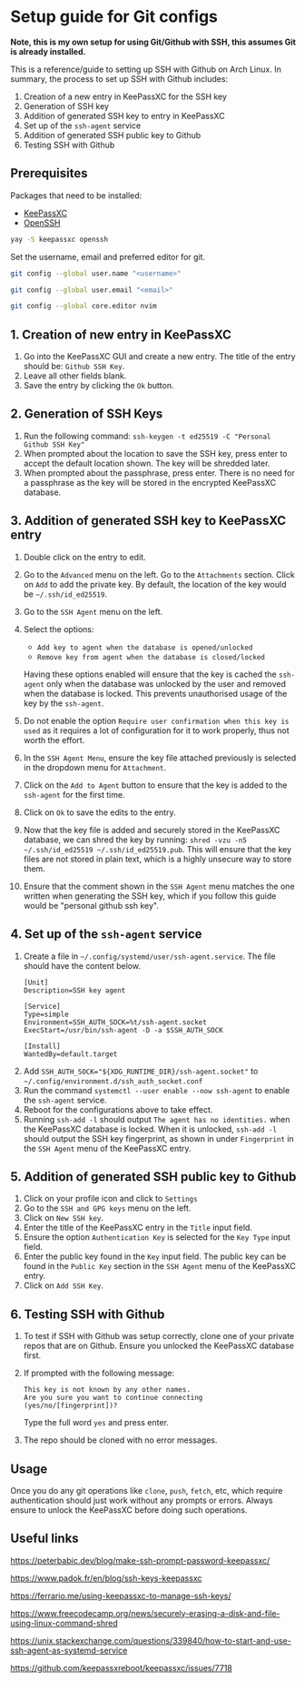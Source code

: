 # Setup guide for Git configs

**Note, this is my own setup for using Git/Github with SSH, this assumes Git is already installed.**

This is a reference/guide to setting up SSH with Github on Arch Linux.
In summary, the process to set up SSH with Github includes:
1. Creation of a new entry in KeePassXC for the SSH key
2. Generation of SSH key
3. Addition of generated SSH key to entry in KeePassXC
4. Set up of the `ssh-agent` service
5. Addition of generated SSH public key to Github
6. Testing SSH with Github

## Prerequisites

Packages that need to be installed:
- [KeePassXC](https://github.com/keepassxreboot/keepassxc)
- [OpenSSH](https://archlinux.org/packages/core/x86_64/openssh/)

```sh
yay -S keepassxc openssh
```

Set the username, email and preferred editor for git.
```sh
git config --global user.name "<username>"

git config --global user.email "<email>"

git config --global core.editor nvim
```

## 1. Creation of new entry in KeePassXC
1. Go into the KeePassXC GUI and create a new entry. The title of the entry should be: `Github SSH Key`.
2. Leave all other fields blank.
3. Save the entry by clicking the `Ok` button.

## 2. Generation of SSH Keys
1. Run the following command: `ssh-keygen -t ed25519 -C "Personal Github SSH Key"`
2. When prompted about the location to save the SSH key, press enter to accept the default location shown. The key will be shredded later.
3. When prompted about the passphrase, press enter. There is no need for a passphrase as the key will be stored in the encrypted KeePassXC database.

## 3. Addition of generated SSH key to KeePassXC entry
1. Double click on the entry to edit. 
2. Go to the `Advanced` menu on the left. Go to the `Attachments` section. Click on `Add` to add the private key. By default, the location of the key would be `~/.ssh/id_ed25519`.
3. Go to the `SSH Agent` menu on the left. 
4. Select the options: 
    - `Add key to agent when the database is opened/unlocked`
    - `Remove key from agent when the database is closed/locked`
    
    Having these options enabled will ensure that the key is cached the `ssh-agent` only when the database was unlocked by the user and removed when the database is locked. This prevents unauthorised usage of the key by the `ssh-agent`. 
5. Do not enable the option `Require user confirmation when this key is used` as it requires a lot of configuration for it to work properly, thus not worth the effort.
6. In the `SSH Agent Menu`, ensure the key file attached previously is selected in the dropdown menu for `Attachment`.
7. Click on the `Add to Agent` button to ensure that the key is added to the `ssh-agent` for the first time.
8. Click on `Ok` to save the edits to the entry.
9. Now that the key file is added and securely stored in the KeePassXC database, we can shred the key by running: `shred -vzu -n5 ~/.ssh/id_ed25519 ~/.ssh/id_ed25519.pub`. This will ensure that the key files are not stored in plain text, which is a highly unsecure way to store them.
10. Ensure that the comment shown in the `SSH Agent` menu matches the one written when generating the SSH key, which if you follow this guide would be "personal github ssh key".

## 4. Set up of the `ssh-agent` service
1. Create a file in `~/.config/systemd/user/ssh-agent.service`. The file should have the content below.
    ```
    [Unit]
    Description=SSH key agent
    
    [Service]
    Type=simple
    Environment=SSH_AUTH_SOCK=%t/ssh-agent.socket
    ExecStart=/usr/bin/ssh-agent -D -a $SSH_AUTH_SOCK
    
    [Install]
    WantedBy=default.target
    ```
2. Add `SSH_AUTH_SOCK="${XDG_RUNTIME_DIR}/ssh-agent.socket"` to `~/.config/environment.d/ssh_auth_socket.conf`
3. Run the command `systemctl --user enable --now ssh-agent` to enable the `ssh-agent` service.
4. Reboot for the configurations above to take effect.
5. Running `ssh-add -l` should output `The agent has no identities.` when the KeePassXC database is locked. When it is unlocked, `ssh-add -l` should output the SSH key fingerprint, as shown in under `Fingerprint` in the `SSH Agent` menu of the KeePassXC entry.

## 5. Addition of generated SSH public key to Github
1. Click on your profile icon and click to `Settings`
2. Go to the `SSH and GPG keys` menu on the left.
3. Click on `New SSH key`.
4. Enter the title of the KeePassXC entry in the `Title` input field.
5. Ensure the option `Authentication Key` is selected for the `Key Type` input field.
6. Enter the public key found in the `Key` input field. The public key can be found in the `Public Key` section in the `SSH Agent` menu of the KeePassXC entry.
7. Click on `Add SSH Key`.

## 6. Testing SSH with Github
1. To test if SSH with Github was setup correctly, clone one of your private repos that are on Github. Ensure you unlocked the KeePassXC database first.
2. If prompted with the following message: 
    ```
    This key is not known by any other names.
    Are you sure you want to continue connecting (yes/no/[fingerprint])?
    ```
    Type the full word `yes` and press enter.

3. The repo should be cloned with no error messages.

## Usage

Once you do any git operations like `clone`, `push`, `fetch`, etc, which require authentication should just work without any prompts or errors. Always ensure to unlock the KeePassXC before doing such operations.

## Useful links

https://peterbabic.dev/blog/make-ssh-prompt-password-keepassxc/

https://www.padok.fr/en/blog/ssh-keys-keepassxc

https://ferrario.me/using-keepassxc-to-manage-ssh-keys/

https://www.freecodecamp.org/news/securely-erasing-a-disk-and-file-using-linux-command-shred

https://unix.stackexchange.com/questions/339840/how-to-start-and-use-ssh-agent-as-systemd-service

https://github.com/keepassxreboot/keepassxc/issues/7718
